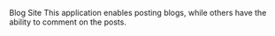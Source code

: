 Blog Site
This application enables posting blogs, while others have the ability to comment on the posts.
